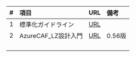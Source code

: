 |#|項目|URL|備考|
|:----|:----|:----|:----|
|1|標準化ガイドライン|[URL](https://github.com/Azure/Azure-standardization-guideline) ||
|2|AzureCAF_LZ設計入門|[URL](https://livesend.microsoft.com/i/KiIa1FQzy1DUXI8U0n7t8Mk08Fb9jKY3D9OXIRgzmtw6G7iQYzLWpOMJ73X83AsFmmPLUSSIGNB7a1iYsI6AZxvTP0___Qq41JtPLUSSIGNSmSMJkBmjV3S5X7euwMAyDyYri1yLiqUJPLUSSIGNr4T)|0.56版|
|||||
||||
||||
||||

